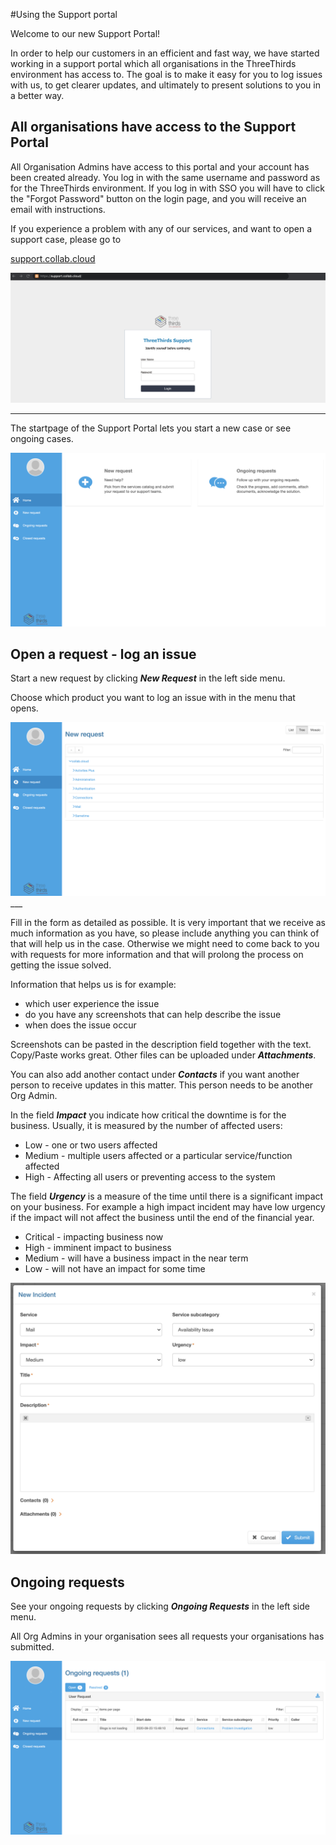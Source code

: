 #Using the Support portal

Welcome to our new Support Portal!

In order to help our customers in an efficient and fast way, we have started working in a support portal which all organisations in the ThreeThirds environment has access to. The goal is to make it easy for you to log issues with us, to get clearer updates, and ultimately to present solutions to you in a better way.

## All organisations have access to the Support Portal

All Organisation Admins have access to this portal and your account has been created already. You log in with the same username and password as for the ThreeThirds environment. If you log in with SSO you will have to click the "Forgot Password" button on the login page, and you will receive an email with instructions.

If you experience a problem with any of our services, and want to open a support case, please go to

[support.collab.cloud](https://support.collab.cloud)

<img src="/assets/images/screen-shots/help/help-login.png" alt="Support Portal Login Page" />

___

The startpage of the Support Portal lets you start a new case or see ongoing cases.

<img src="/assets/images/screen-shots/help/support-portal-startpage.png" alt="Support Portal Start Page" />

## Open a request - log an issue

Start a new request by clicking **_New Request_** in the left side menu.

Choose which product you want to log an issue with in the menu that opens.

<img src="/assets/images/screen-shots/help/support-portal-new-request.png" alt="New Request" />
___

Fill in the form as detailed as possible. It is very important that we receive as much information as you have, so please include anything you can think of that will help us in the case. Otherwise we might need to come back to you with requests for more information and that will prolong the process on getting the issue solved.

Information that helps us is for example:

- which user experience the issue
- do you have any screenshots that can help describe the issue
- when does the issue occur

Screenshots can be pasted in the description field together with the text. Copy/Paste works great. Other files can be uploaded under **_Attachments_**.

You can also add another contact under **_Contacts_** if you want another person to receive updates in this matter. This person needs to be another Org Admin.

In the field **_Impact_** you indicate how critical the downtime is for the business. Usually, it is measured by the number of affected users:

- Low - one or two users affected
- Medium - multiple users affected or a particular service/function affected
- High - Affecting all users or preventing access to the system

The field **_Urgency_** is a measure of the time until there is a significant impact on your business. For example a high impact incident may have low urgency if the impact will not affect the business until the end of the financial year.

- Critical - impacting business now 
- High - imminent impact to business
- Medium - will have a business impact in the near term 
- Low - will not have an impact for some time

<img src="/assets/images/screen-shots/help/support-portal-new-incident.png" alt="New Incident" />

## Ongoing requests

See your ongoing requests by clicking **_Ongoing Requests_** in the left side menu.

All Org Admins in your organisation sees all requests your organisations has submitted.

<img src="/assets/images/screen-shots/help/support-portal-ongoing-request.png" alt="Ongoing Requests" />

